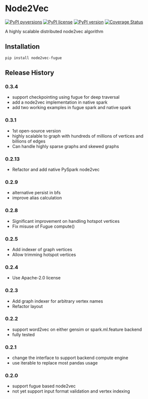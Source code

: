 # Node2Vec

[![PyPI pyversions](https://img.shields.io/pypi/pyversions/node2vec-fugue.svg)](https://pypi.python.org/pypi/node2vec-fugue/)
[![PyPI license](https://img.shields.io/pypi/l/node2vec-fugue.svg)](https://pypi.python.org/pypi/node2vec-fugue/)
[![PyPI version](https://badge.fury.io/py/node2vec-fugue.svg)](https://pypi.python.org/pypi/node2vec-fugue/)
[![Coverage Status](https://coveralls.io/repos/github/fugue-project/node2vec/badge.svg?branch=master)](https://coveralls.io/github/fugue-project/node2vec?branch=master)

A highly scalable distributed node2vec algorithm

## Installation
```
pip install node2vec-fugue
```


## Release History

### 0.3.4
* support checkpointing using fugue for deep traversal
* add a node2vec implementation in native spark
* add two working examples in fugue spark and native spark

### 0.3.1
* 1st open-source version
* highly scalable to graph with hundreds of millions of vertices and billions of edges
* Can handle highly sparse graphs and skewed graphs

### 0.2.13
* Refactor and add native PySpark node2vec

### 0.2.9
* alternative persist in bfs
* improve alias calculation

### 0.2.8
* Significant improvement on handling hotspot vertices
* Fix misuse of Fugue compute()

### 0.2.5
* Add indexer of graph vertices
* Allow trimming hotspot vertices

### 0.2.4
* Use Apache-2.0 license

### 0.2.3
* Add graph indexer for arbitrary vertex names
* Refactor layout

### 0.2.2
* support word2vec on either gensim or spark.ml.feature backend
* fully tested

### 0.2.1
* change the interface to support backend compute engine
* use iterable to replace most pandas usage

### 0.2.0
* support fugue based node2vec
* not yet support input format validation and vertex indexing
